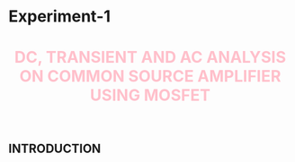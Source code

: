 # Experiment-1  
<body>
<center>
  <font color="pink">

 <h1>DC, TRANSIENT AND AC ANALYSIS ON COMMON SOURCE AMPLIFIER USING MOSFET</h1>
 </font>
 </center>
 </body>
 <br>
 <h2> INTRODUCTION </h2>  </br> 
     <br>
 
